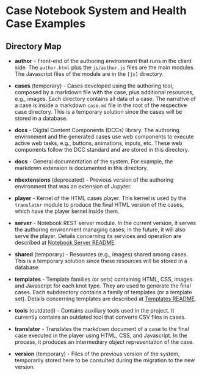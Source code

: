 # Case Notebook System and Health Case Examples

## Directory Map

* **author** - Front-end of the authoring environment that runs in the client side. The `author.html` plus the `js/author.js` files are the main modules. The Javascript files of the module are in the `[js]` directory.

* **cases** (temporary) - Cases developed using the authoring tool, composed by a markdown file with the case, plus additional resources, e.g., images. Each directory contains all data of a case. The narrative of a case is inside a markdown `case.md` file in the root of the respective case directory. This is a temporary solution since the cases will be stored in a database.

* **dccs** - Digital Content Components (DCCs) library. The authoring environment and the generated cases use web components to execute active web tasks, e.g., buttons, animations, inputs, etc. These web components follow the DCC standard and are stored in this directory.

* **docs** - General documentation of the system. For example, the markdown extension is documented in this directory.

* **nbextensions** (deprecated) - Previous version of the authoring environment that was an extension of Jupyter.

* **player** - Kernel of the HTML cases player. This kernel is used by the `translator` module to produce the final HTML version of the cases, which have the player kernel inside them.

* **server** - Notebook REST server module. In the current version, it serves the authoring environment managing cases; in the future, it will also serve the player. Details concerning its services and operation are described at [Notebook Server README](server/README.md).

* **shared** (temporary) - Resources (e.g., images) shared among cases. This is a temporary solution since these resources will be stored in a database.

* **templates** - Template families (or sets) containing HTML, CSS, images and Javascript for each knot type. They are used to generate the final cases. Each subdirectory contains a family of templates (or a template set). Details concerning templates are described at [Templates README](templates/README.md).

* **tools** (outdated) - Contains auxiliary tools used in the project. It currently contains an outdated tool that converts CSV files in cases.

* **translator** - Translates the markdown document of a case to the final case executed in the player using HTML, CSS, and Javascript. In the process, it produces an intermediary object representation of the case.

* **version** (temporary) - Files of the previous version of the system, temporarily stored here to be consulted during the migration to the new version.
